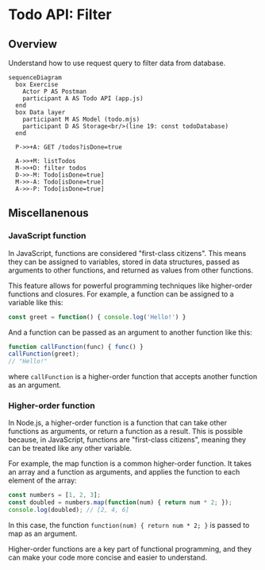 # Todo API: Filter

## Overview

Understand how to use request query to filter data from database.

```mermaid
sequenceDiagram
  box Exercise
    Actor P AS Postman
    participant A AS Todo API (app.js)
  end
  box Data layer
    participant M AS Model (todo.mjs)
    participant D AS Storage<br/>(line 19: const todoDatabase)
  end

  P->>+A: GET /todos?isDone=true

  A->>+M: listTodos
  M->>+D: filter todos
  D->>-M: Todo[isDone=true]
  M->>-A: Todo[isDone=true]
  A->>-P: Todo[isDone=true]
```

## Miscellanenous

### JavaScript function

In JavaScript, functions are considered "first-class citizens". This means they
can be assigned to variables, stored in data structures, passed as arguments to
other functions, and returned as values from other functions.

This feature allows for powerful programming techniques like higher-order
functions and closures. For example, a function can be assigned to a variable
like this:

```js
const greet = function() { console.log('Hello!') }
```

And a function can be passed as an argument to another function like this:

```js
function callFunction(func) { func() }
callFunction(greet);
// "Hello!"
```

where `callFunction` is a higher-order function that accepts another function as
an argument.

### Higher-order function

In Node.js, a higher-order function is a function that can take other functions as arguments, or return a function as a result. This is possible because, in JavaScript, functions are "first-class citizens", meaning they can be treated like any other variable.

For example, the map function is a common higher-order function. It takes an array and a function as arguments, and applies the function to each element of the array:

```js
const numbers = [1, 2, 3];
const doubled = numbers.map(function(num) { return num * 2; });
console.log(doubled); // [2, 4, 6]
```

In this case, the function `function(num) { return num * 2; }` is passed to map as an argument.

Higher-order functions are a key part of functional programming, and they can make your code more concise and easier to understand.
